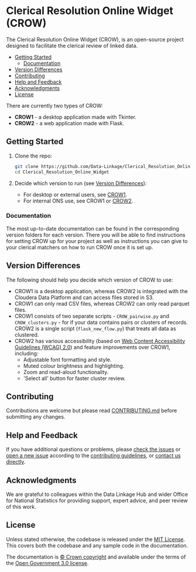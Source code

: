 # Clerical Resolution Online Widget (CROW)

The Clerical Resolution Online Widget (CROW), is an open-source project designed
to facilitate the clerical review of linked data.

- [Getting Started](#getting-started)
  - [Documentation](#documentation)
- [Version Differences](#version-differences)
- [Contributing](#contributing)
- [Help and Feedback](#help-and-feedback)
- [Acknowledgments](#acknowledgments)
- [License](#license)

There are currently two types of CROW:

- **CROW1** - a desktop application made with Tkinter.
- **CROW2** - a web application made with Flask.

## Getting Started

1. Clone the repo:

   ```sh
   git clone https://github.com/Data-Linkage/Clerical_Resolution_Online_Widget.git
   cd Clerical_Resolution_Online_Widget
   ```

2. Decide which version to run (see [Version
   Differences](#version-differences)):

   - For desktop or external users, see [CROW1][crow1].
   - For internal ONS use, see CROW1 or [CROW2][crow2].

### Documentation

The most up-to-date documentation can be found in the corresponding version
folders for each version. There you will be able to find instructions for
setting CROW up for your project as well as instructions you can give to your
clerical matchers on how to run CROW once it is set up.

## Version Differences

The following should help you decide which version of CROW to use:

- CROW1 is a desktop application, whereas CROW2 is integrated with the Cloudera
  Data Platform and can access files stored in S3.
- CROW1 can only read CSV files, whereas CROW2 can only read parquet files.
- CROW1 consists of two separate scripts - `CROW_pairwise.py` and
  `CROW_clusters.py` - for if your data contains pairs or clusters of records.
  CROW2 is a single script (`flask_new_flow.py`) that treats all data as
  clustered.
- CROW2 has various accessibility (based on [Web Content Accessibility
  Guidelines (WCAG) 2.0][accessibility-guidelines]) and feature improvements
  over CROW1, including:
  - Adjustable font formatting and style.
  - Muted colour brightness and highlighting.
  - Zoom and read-aloud functionality.
  - 'Select all' button for faster cluster review.

## Contributing

Contributions are welcome but please read [CONTRIBUTING.md][crow-contributing]
before submitting any changes.

## Help and Feedback

If you have additional questions or problems, please [check the
issues][crow-issues] or [open a new issue][crow-new-issue] according to the
[contributing guidelines][crow-contributing], or [contact us directly][email].

## Acknowledgments

We are grateful to colleagues within the Data Linkage Hub and wider Office for
National Statistics for providing support, expert advice, and peer review of
this work.

## License

Unless stated otherwise, the codebase is released under the [MIT License][mit].
This covers both the codebase and any sample code in the documentation.

The documentation is [© Crown copyright][copyright] and available under the
terms of the [Open Government 3.0 license][ogl].

[accessibility-guidelines]: https://www.w3.org/TR/WCAG20/
[copyright]: http://www.nationalarchives.gov.uk/information-management/re-using-public-sector-information/uk-government-licensing-framework/crown-copyright/
[crow-contributing]: ./CONTRIBUTING.md
[crow1]: ./version1_tkinter/
[crow2]: ./version2_flask/
[crow-issues]: https://github.com/Data-Linkage/Clerical_Resolution_Online_Widget/issues
[crow-new-issue]: https://github.com/Data-Linkage/Clerical_Resolution_Online_Widget/issues/new
[email]: mailto:linkage.hub@ons.gov.uk
[mit]: ./LICENSE
[ogl]: http://www.nationalarchives.gov.uk/doc/open-government-licence/version/3/
